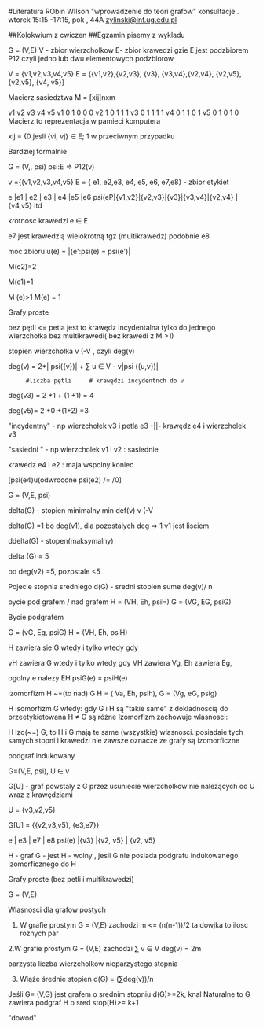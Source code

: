#Literatura
RObin WIlson "wprowadzenie do teori grafow"
konsultacje . wtorek 15:15 -17:15, pok , 44A
zylinski@inf.ug.edu.pl

##Kolokwium z cwiczen
##Egzamin pisemy z wykladu 


G = (V,E)   V - zbior wierzcholkow    E- zbior krawedzi  gzie E jest podzbiorem P12 czyli jedno lub dwu elementowych podzbiorow

V = {v1,v2,v3,v4,v5}
E  = {{v1,v2},{v2,v3}, {v3}, {v3,v4},{v2,v4}, {v2,v5}, {v2,v5}, {v4, v5}}



Macierz sasiedztwa  M = [xij]nxm



  v1 v2 v3 v4 v5
v1 0  1  0  0  0
v2 1  0  1  1  1
v3 0  1  1  1  1
v4 0  1  1  0  1
v5 0  1  0  1  0
Macierz to reprezentacja w pamieci komputera

xij = {0 jesli {vi, vj} ∈  E; 1 w przeciwnym przypadku

Bardziej formalnie 

G = (V,, psi)
psi:E  => P12(v)

v ={(v1,v2,v3,v4,v5}
E = { e1, e2,e3, e4, e5, e6, e7,e8} - zbior etykiet

e     |e1     |  e2   | e3 |   e4  |e5      |e6 
psi(eP|{v1,v2}|{v2,v3}|{v3}|{v3,v4}|{v2,v4} |{v4,v5} itd

krotnosc krawedzi 
e ∈ E

e7 jest krawedzią wielokrotną tgz (multikrawedz) podobnie e8 

moc zbioru   u(e)  = |{e':psi(e) = psi(e')|

M(e2)=2 

M(e1)=1


M (e)>1
M(e) = 1

Grafy proste 

bez pętli <= petla jest to krawędz incydentalna tylko do jednego wierzchołka 
bez multikrawedi( bez krawedi z M >1)


stopien wierzchołka 
v (-V , czyli deg(v)




deg(v)  = 2*| psi({v})| + ∑ u ∈ V - v|psi ({u,v})| 

         #liczba pętli     # krawędzi incydentnch do v 


deg(v3) = 2 *1 + (1 +1) = 4 

deg(v5)= 2 *0 +(1+2) =3 

"incydentny" - np wierzchołek v3 i petla e3
			-||- krawędz  e4 i wierzcholek v3 

"sasiedni " - np wierzcholek v1 i v2 : sasiednie 

krawedz e4 i e2 : maja wspolny koniec 

[psi(e4)u(odwrocone psi(e2) /= /0]



G = (V,E, psi)

delta(G) - stopien minimalny  min def(v) v (-V

delta(G)  =1
bo deg(v1), dla pozostalych deg => 1
v1 jest lisciem

ddelta(G) - stopen(maksymalny) 

delta (G) = 5

bo deg(v2) =5, pozostale <5

Pojecie stopnia sredniego 
d(G) - sredni stopien sume deg(v)/ n 

bycie pod grafem / nad grafem 
H = (VH, Eh, psiH)
G = (VG, EG, psiG)



Bycie podgrafem 

G = (vG, Eg, psiG)
H = (VH, Eh, psiH)

H zawiera sie G wtedy i tylko wtedy gdy 

vH zawiera G wtedy i tylko wtedy gdy
VH zawiera Vg, Eh zawiera Eg,

ogolny e nalezy EH  psiG(e) = psiH(e)

izomorfizm H ~=(to nad) G
H = ( Va, Eh, psih), G = (Vg, eG, psig)

H isomorfizm G wtedy:
	gdy G i H są "takie same"
	z dokladnoscią do przeetykietowana
H  ≠ G są różne 
Izomorfizm zachowuje wlasnosci:

H izo(~=) G, to H i G mają te same (wszystkie) wlasnosci.
posiadaie tych samych stopni i krawedzi nie zawsze oznacze ze grafy są izomorficzne 

podgraf indukowany 

G=(V,E, psi), U ∈ v

G[U] - graf powstaly z G przez usuniecie wierzcholkow  nie należących od U wraz z krawędziami 

U = {v3,v2,v5}


G[U] = {{v2,v3,v5}, {e3,e7}}

e      |  e3  |  e7     |  e8 
psi(e) |{v3}  |{v2, v5} | {v2, v5}


H - graf 
G - jest  H - wolny , jesli G nie posiada podgrafu indukowanego izomorficznego do H 

Grafy proste (bez petli i multikrawedzi) 

G = (V,E)

Wlasnosci dla grafow postych 

1) W grafie prostym G = (V,E) zachodzi m <= (n(n-1))/2  ta dowjka to ilosc roznych par 

2.W grafie prostym  G = (V,E) zachodzi 
∑ v ∈ V  deg(v)  = 2m 

parzysta liczba wierzcholkow nieparzystego stopnia 

3.  Wiąże średnie stopien 
d(G) = (∑deg(v))/n 

Jeśli G= (V,G) jest grafem o srednim stopniu d(G)>=2k, knal Naturalne
to G zawiera podgraf H o
sred stop(H)>= k+1 

"dowod" 




